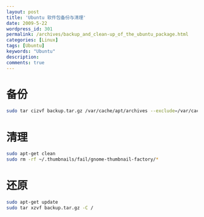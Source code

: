 ```yaml
---
layout: post
title: 'Ubuntu 软件包备份与清理'
date: 2009-5-22
wordpress_id: 301
permalink: /archives/backup_and_clean-up_of_the_ubuntu_package.html
categories: [Linux]
tags: [Ubuntu]
keywords: "Ubuntu"
description: 
comments: true
---
```


# 备份

``` bash
sudo tar cizvf backup.tar.gz /var/cache/apt/archives --exclude=/var/cache/apt/archives/partial/* --exclude=/var/cache/apt/archives/lock
```
# 清理

``` bash
sudo apt-get clean
sudo rm -rf ~/.thumbnails/fail/gnome-thumbnail-factory/*
```

# 还原

``` bash
sudo apt-get update 
sudo tar xzvf backup.tar.gz -C /
```
